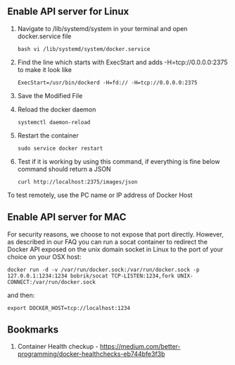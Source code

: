
## Enable API server for Linux

1. Navigate to /lib/systemd/system in your terminal and open docker.service file

      ```bash vi /lib/systemd/system/docker.service```

2. Find the line which starts with ExecStart and adds -H=tcp://0.0.0.0:2375 to make it look like

      ```ExecStart=/usr/bin/dockerd -H=fd:// -H=tcp://0.0.0.0:2375```

3. Save the Modified File

4. Reload the docker daemon

      ```systemctl daemon-reload```
  
5. Restart the container

      ```sudo service docker restart```

6. Test if it is working by using this command, if everything is fine below command should return a JSON

      ```curl http://localhost:2375/images/json```

To test remotely, use the PC name or IP address of Docker Host

## Enable API server for MAC

For security reasons, we choose to not expose that port directly. However, as described in our FAQ you can run a socat container to redirect the Docker API exposed on the unix domain socket in Linux to the port of your choice on your OSX host:

```docker run -d -v /var/run/docker.sock:/var/run/docker.sock -p 127.0.0.1:1234:1234 bobrik/socat TCP-LISTEN:1234,fork UNIX-CONNECT:/var/run/docker.sock```


and then:


```export DOCKER_HOST=tcp://localhost:1234```



## Bookmarks

1. Container Health checkup - https://medium.com/better-programming/docker-healthchecks-eb744bfe3f3b
